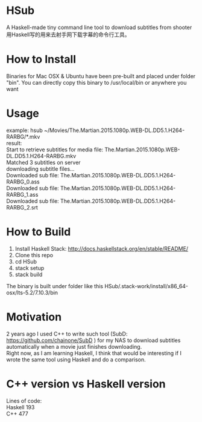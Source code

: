 # HSub
A Haskell-made tiny command line tool to download subtitles from shooter    
用Haskell写的用来去射手网下载字幕的命令行工具。

# How to Install
Binaries for Mac OSX & Ubuntu have been pre-built and placed under folder "bin". You can directly copy this binary to /usr/local/bin or anywhere you want    

# Usage
example: hsub ~/Movies/The.Martian.2015.1080p.WEB-DL.DD5.1.H264-RARBG/*.mkv    
result:     
Start to retrieve subtitles for media file: The.Martian.2015.1080p.WEB-DL.DD5.1.H264-RARBG.mkv    
Matched 3 subtitles on server    
downloading subtitle files...    
Downloaded sub file: The.Martian.2015.1080p.WEB-DL.DD5.1.H264-RARBG_0.ass    
Downloaded sub file: The.Martian.2015.1080p.WEB-DL.DD5.1.H264-RARBG_1.ass    
Downloaded sub file: The.Martian.2015.1080p.WEB-DL.DD5.1.H264-RARBG_2.srt    

# How to Build
1. Install Haskell Stack: http://docs.haskellstack.org/en/stable/README/    
2. Clone this repo    
3. cd HSub    
4. stack setup    
5. stack build    
 
The binary is built under folder like this HSub/.stack-work/install/x86_64-osx/lts-5.2/7.10.3/bin

# Motivation
2 years ago I used C++ to write such tool (SubD: https://github.com/chainone/SubD ) for my NAS to download subtitles automatically when a movie just finishes downloading.     
Right now, as I am learning Haskell, I think that would be interesting if I wrote the same tool using Haskell and do a comparison.

# C++ version vs Haskell version    
Lines of code:     
    Haskell 193    
    C++ 477





